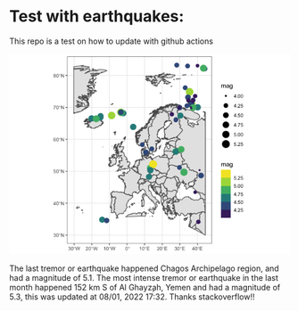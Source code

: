 <!-- README.md is generated from README.Rmd. Please edit that file -->

Test with earthquakes:
======================

This repo is a test on how to update with github actions

![](man/figures/README-unnamed-chunk-2-1.png)

The last tremor or earthquake happened Chagos Archipelago region, and
had a magnitude of 5.1. The most intense tremor or earthquake in the
last month happened 152 km S of Al Ghayz̧ah, Yemen and had a magnitude of
5.3, this was updated at 08/01, 2022 17:32. Thanks stackoverflow!!
